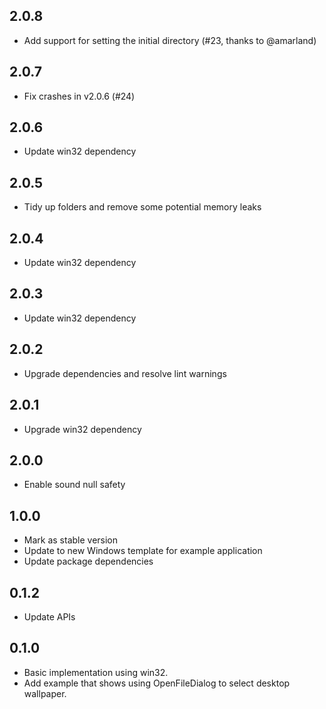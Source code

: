 ## 2.0.8

- Add support for setting the initial directory (#23, thanks to @amarland)

## 2.0.7

- Fix crashes in v2.0.6 (#24)

## 2.0.6

- Update win32 dependency

## 2.0.5

- Tidy up folders and remove some potential memory leaks

## 2.0.4

- Update win32 dependency

## 2.0.3

- Update win32 dependency

## 2.0.2

- Upgrade dependencies and resolve lint warnings

## 2.0.1

- Upgrade win32 dependency

## 2.0.0

- Enable sound null safety

## 1.0.0

- Mark as stable version
- Update to new Windows template for example application
- Update package dependencies

## 0.1.2

- Update APIs

## 0.1.0

- Basic implementation using win32.
- Add example that shows using OpenFileDialog to select desktop wallpaper.
